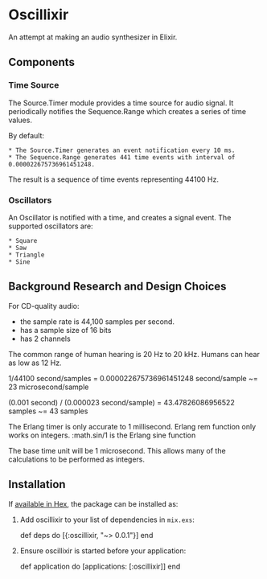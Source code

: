 # Oscillixir

An attempt at making an audio synthesizer in Elixir.


## Components

### Time Source
The Source.Timer module provides a time source for audio signal.
It periodically notifies the Sequence.Range which creates a series of time values.

By default:

    * The Source.Timer generates an event notification every 10 ms.
    * The Sequence.Range generates 441 time events with interval of 0.000022675736961451248.

The result is a sequence of time events representing 44100 Hz.

### Oscillators
An Oscillator is notified with a time, and creates a signal event.
The supported oscillators are:

    * Square
    * Saw
    * Triangle
    * Sine



## Background Research and Design Choices

For CD-quality audio:
* the sample rate is 44,100 samples per second.
* has a sample size of 16 bits
* has 2 channels

The common range of human hearing is 20 Hz to 20 kHz.  Humans can hear as low as 12 Hz.

1/44100 second/samples = 0.000022675736961451248 second/sample ~= 23 microsecond/sample

(0.001 second) / (0.000023 second/sample) = 43.47826086956522 samples ~= 43 samples


The Erlang timer is only accurate to 1 millisecond.
Erlang rem function only works on integers.
:math.sin/1 is the Erlang sine function


The base time unit will be 1 microsecond.
This allows many of the calculations to be performed as integers.








## Installation

If [available in Hex](https://hex.pm/docs/publish), the package can be installed as:

  1. Add oscillixir to your list of dependencies in `mix.exs`:

        def deps do
          [{:oscillixir, "~> 0.0.1"}]
        end

  2. Ensure oscillixir is started before your application:

        def application do
          [applications: [:oscillixir]]
        end
